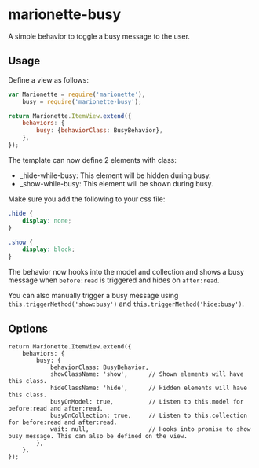 # marionette-busy

A simple behavior to toggle a busy message to the user.

## Usage

Define a view as follows:
```js
var Marionette = require('marionette'),
    busy = require('marionette-busy');

return Marionette.ItemView.extend({
    behaviors: {
        busy: {behaviorClass: BusyBehavior},
    },
});

```
The template can now define 2 elements with class:

- _hide-while-busy: This element will be hidden during busy.
- _show-while-busy: This element will be shown during busy.

Make sure you add the following to your css file:

```css
.hide {
    display: none;
}

.show {
    display: block;
}
```

The behavior now hooks into the model and collection and shows a busy message when `before:read` is triggered and hides on `after:read`.

You can also manually trigger a busy message using `this.triggerMethod('show:busy')` and `this.triggerMethod('hide:busy')`.

## Options

```
return Marionette.ItemView.extend({
    behaviors: {
        busy: {
            behaviorClass: BusyBehavior,
            showClassName: 'show',      // Shown elements will have this class.
            hideClassName: 'hide',      // Hidden elements will have this class.
            busyOnModel: true,          // Listen to this.model for before:read and after:read.
            busyOnCollection: true,     // Listen to this.collection for before:read and after:read.
            wait: null,                 // Hooks into promise to show busy message. This can also be defined on the view.
        },
    },
});
